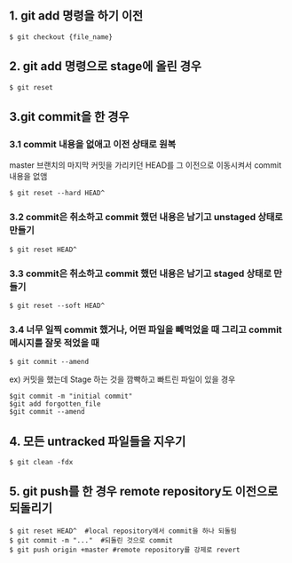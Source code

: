 ## 1. git add 명령을 하기 이전
```
$ git checkout {file_name}
```

## 2. git add 명령으로 stage에 올린 경우
```
$ git reset
```

## 3.git commit을 한 경우

### 3.1 commit 내용을 없애고 이전 상태로 원복
master 브랜치의 마지막 커밋을 가리키던 HEAD를 그 이전으로 이동시켜서 commit 내용을 없앰
```
$ git reset --hard HEAD^
```

### 3.2 commit은 취소하고 commit 했던 내용은 남기고 unstaged 상태로 만들기
```
$ git reset HEAD^
```

### 3.3 commit은 취소하고 commit 했던 내용은 남기고 staged 상태로 만들기
```
$ git reset --soft HEAD^
```

### 3.4 너무 일찍 commit 했거나, 어떤 파일을 빼먹었을 때 그리고 commit 메시지를 잘못 적었을 때
```
$ git commit --amend
```
ex) 커밋을 했는데 Stage 하는 것을 깜빡하고 빠트린 파일이 있을 경우
```
$git commit -m "initial commit"
$git add forgotten_file
$git commit --amend
```

## 4. 모든 untracked 파일들을 지우기
```
$ git clean -fdx
```

## 5. git push를 한 경우 remote repository도 이전으로 되돌리기
```
$ git reset HEAD^  #local repository에서 commit을 하나 되돌림
$ git commit -m "..."  #되돌린 것으로 commit
$ git push origin +master #remote repository를 강제로 revert
```
 
